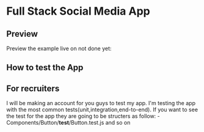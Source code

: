 # Full Stack Social Media App


## Preview

Preview the example live on not done yet:

## How to test the App

## For recruiters

I will be making an account for you guys to test my app.
I'm testing the app with the most common tests(unit,integration,end-to-end).
If you want to see the test for the app they are going to be structers as follow:
-Components/Button/__test__/Button.test.js and so on

